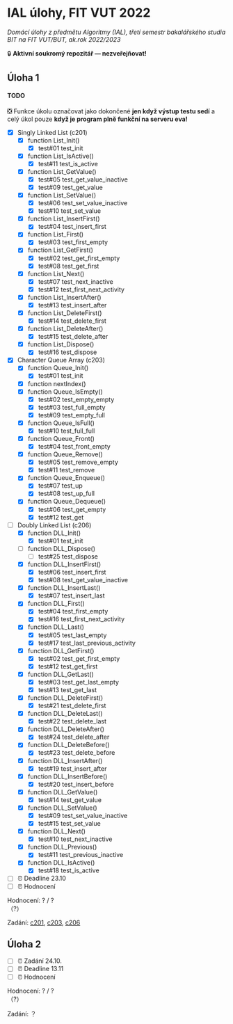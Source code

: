 # IAL úlohy, FIT VUT 2022

*Domácí úlohy z předmětu Algoritmy (IAL), třetí semestr bakalářského studia BIT na FIT VUT/BUT, ak.rok 2022/2023*

🔒 **Aktivní soukromý repozitář — nezveřejňovat!**

## Úloha 1

#### TODO

❎ Funkce úkolu označovat jako dokončené **jen když výstup testu sedí** a celý úkol pouze **když je program plně funkční na serveru eva!**

- [X] Singly Linked List (c201)
  - [X] function List_Init()
    - [X] test#01 test_init
  - [X] function List_IsActive()
    - [X] test#11 test_is_active
  - [X] function List_GetValue()
    - [X] test#05 test_get_value_inactive
    - [X] test#09 test_get_value
  - [X] function List_SetValue()
    - [X] test#06 test_set_value_inactive
    - [X] test#10 test_set_value
  - [X] function List_InsertFirst()
    - [X] test#04 test_insert_first
  - [X] function List_First()
    - [X] test#03 test_first_empty
  - [X] function List_GetFirst()
    - [X] test#02 test_get_first_empty
    - [X] test#08 test_get_first
  - [X] function List_Next()
    - [X] test#07 test_next_inactive
    - [X] test#12 test_first_next_activity
  - [X] function List_InsertAfter()
    - [X] test#13 test_insert_after
  - [X] function List_DeleteFirst()
    - [X] test#14 test_delete_first
  - [X] function List_DeleteAfter()
    - [X] test#15 test_delete_after
  - [X] function List_Dispose()
    - [X] test#16 test_dispose
- [X] Character Queue Array (c203)
  - [X] function Queue_Init()
    - [X] test#01 test_init
  - [X] function nextIndex()
  - [X] function Queue_IsEmpty()
    - [X] test#02 test_empty_empty
    - [X] test#03 test_full_empty
    - [X] test#09 test_empty_full
  - [X] function Queue_IsFull()
    - [X] test#10 test_full_full
  - [X] function Queue_Front()
    - [X] test#04 test_front_empty
  - [X] function Queue_Remove()
    - [X] test#05 test_remove_empty
    - [X] test#11 test_remove
  - [X] function Queue_Enqueue()
    - [X] test#07 test_up
    - [X] test#08 test_up_full
  - [X] function Queue_Dequeue()
    - [X] test#06 test_get_empty
    - [X] test#12 test_get
- [ ] Doubly Linked List (c206)
  - [X] function DLL_Init()
    - [X] test#01 test_init
  - [ ] function DLL_Dispose()
    - [ ] test#25 test_dispose
  - [X] function DLL_InsertFirst()
    - [X] test#06 test_insert_first
    - [X] test#08 test_get_value_inactive
  - [X] function DLL_InsertLast()
    - [X] test#07 test_insert_last
  - [X] function DLL_First()
    - [X] test#04 test_first_empty
    - [X] test#16 test_first_next_activity
  - [X] function DLL_Last()
    - [X] test#05 test_last_empty
    - [X] test#17 test_last_previous_activity
  - [X] function DLL_GetFirst()
    - [X] test#02 test_get_first_empty
    - [X] test#12 test_get_first
  - [X] function DLL_GetLast()
    - [X] test#03 test_get_last_empty
    - [X] test#13 test_get_last
  - [X] function DLL_DeleteFirst()
    - [X] test#21 test_delete_first
  - [X] function DLL_DeleteLast()
    - [X] test#22 test_delete_last
  - [X] function DLL_DeleteAfter()
    - [X] test#24 test_delete_after
  - [X] function DLL_DeleteBefore()
    - [X] test#23 test_delete_before
  - [X] function DLL_InsertAfter()
    - [X] test#19 test_insert_after
  - [X] function DLL_InsertBefore()
    - [X] test#20 test_insert_before
  - [X] function DLL_GetValue()
    - [X] test#14 test_get_value
  - [X] function DLL_SetValue()
    - [X] test#09 test_set_value_inactive
    - [X] test#15 test_set_value
  - [X] function DLL_Next()
    - [X] test#10 test_next_inactive
  - [X] function DLL_Previous()
    - [X] test#11 test_previous_inactive
  - [X] function DLL_IsActive()
    - [X] test#18 test_is_active
- [ ] ⏰ Deadline 23.10
- [ ] ⏰ Hodnocení

Hodnocení: ? / ? <br>（?）

Zadání: [c201](1/c201/README.md), [c203](1/c203/README.md), [c206](1/c206/README.md)

## Úloha 2

- [ ] ⏰ Zadání 24.10.
- [ ] ⏰ Deadline 13.11
- [ ] ⏰ Hodnocení

Hodnocení: ? / ? <br>（?）

Zadání: ？
